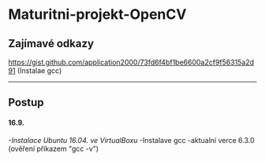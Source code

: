 # Maturitni-projekt-OpenCV

## Zajímavé odkazy 
https://gist.github.com/application2000/73fd6f4bf1be6600a2cf9f56315a2d91 (Instalae gcc)

---

## Postup
#### 16.9.
   *-Instalace Ubuntu 16.04. ve VirtualBoxu*
   -Instalave gcc
      -aktualní verce 6.3.0 (ověření příkazem "gcc -v")
